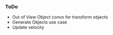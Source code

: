 ### ToDo
* Out of View Object convo for transform objects
* Generate Objects use case
* Update velocity
